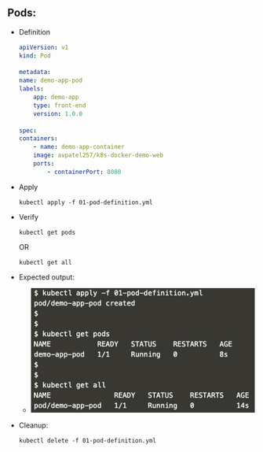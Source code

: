 Pods:
---
- Definition
    ```yml
    apiVersion: v1
    kind: Pod

    metadata:
    name: demo-app-pod
    labels:
        app: demo-app
        type: front-end
        version: 1.0.0

    spec:
    containers:
        - name: demo-app-container
        image: avpatel257/k8s-docker-demo-web
        ports:
            - containerPort: 8080


    ```
- Apply
    ```
    kubectl apply -f 01-pod-definition.yml
    ```

- Verify
    ```
    kubectl get pods
    ```
    OR
    ```
    kubectl get all
    ```

- Expected output:
    - ![](01.png)



- Cleanup:
    ```
    kubectl delete -f 01-pod-definition.yml
    ```
